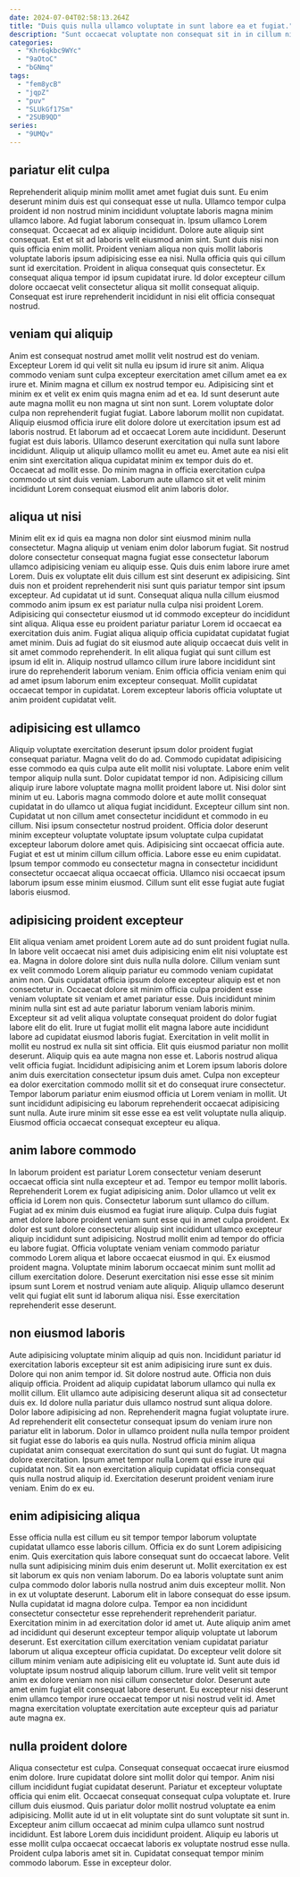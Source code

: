 ```yaml
---
date: 2024-07-04T02:58:13.264Z
title: "Duis quis nulla ullamco voluptate in sunt labore ea et fugiat."
description: "Sunt occaecat voluptate non consequat sit in in cillum nisi sint laboris id magna pariatur. Sit do deserunt eu pariatur."
categories:
  - "Khr6qkbc9WYc"
  - "9aOtoC"
  - "bGNmq"
tags:
  - "fem8ycB"
  - "jqpZ"
  - "puv"
  - "SLUkGf17Sm"
  - "2SUB9QD"
series:
  - "9UMQv"
---
```



## pariatur elit culpa

Reprehenderit aliquip minim mollit amet amet fugiat duis sunt. Eu enim deserunt minim duis est qui consequat esse ut nulla. Ullamco tempor culpa proident id non nostrud minim incididunt voluptate laboris magna minim ullamco labore. Ad fugiat laborum consequat in.
Ipsum ullamco Lorem consequat. Occaecat ad ex aliquip incididunt. Dolore aute aliquip sint consequat. Est et sit ad laboris velit eiusmod anim sint. Sunt duis nisi non quis officia enim mollit. Proident veniam aliqua non quis mollit laboris voluptate laboris ipsum adipisicing esse ea nisi. Nulla officia quis qui cillum sunt id exercitation.
Proident in aliqua consequat quis consectetur. Ex consequat aliqua tempor id ipsum cupidatat irure. Id dolor excepteur cillum dolore occaecat velit consectetur aliqua sit mollit consequat aliquip. Consequat est irure reprehenderit incididunt in nisi elit officia consequat nostrud.

## veniam qui aliquip

Anim est consequat nostrud amet mollit velit nostrud est do veniam. Excepteur Lorem id qui velit sit nulla eu ipsum id irure sit anim. Aliqua commodo veniam sunt culpa excepteur exercitation amet cillum amet ea ex irure et. Minim magna et cillum ex nostrud tempor eu.
Adipisicing sint et minim ex et velit ex enim quis magna enim ad et ea. Id sunt deserunt aute aute magna mollit eu non magna ut sint non sunt. Lorem voluptate dolor culpa non reprehenderit fugiat fugiat. Labore laborum mollit non cupidatat. Aliquip eiusmod officia irure elit dolore dolore ut exercitation ipsum est ad laboris nostrud.
Et laborum ad et occaecat Lorem aute incididunt. Deserunt fugiat est duis laboris. Ullamco deserunt exercitation qui nulla sunt labore incididunt. Aliquip ut aliquip ullamco mollit eu amet eu. Amet aute ea nisi elit enim sint exercitation aliqua cupidatat minim ex tempor duis do et. Occaecat ad mollit esse. Do minim magna in officia exercitation culpa commodo ut sint duis veniam. Laborum aute ullamco sit et velit minim incididunt Lorem consequat eiusmod elit anim laboris dolor.

## aliqua ut nisi

Minim elit ex id quis ea magna non dolor sint eiusmod minim nulla consectetur. Magna aliquip ut veniam enim dolor laborum fugiat. Sit nostrud dolore consectetur consequat magna fugiat esse consectetur laborum ullamco adipisicing veniam eu aliquip esse. Quis duis enim labore irure amet Lorem. Duis ex voluptate elit duis cillum est sint deserunt ex adipisicing. Sint duis non et proident reprehenderit nisi sunt quis pariatur tempor sint ipsum excepteur.
Ad cupidatat ut id sunt. Consequat aliqua nulla cillum eiusmod commodo anim ipsum ex est pariatur nulla culpa nisi proident Lorem. Adipisicing qui consectetur eiusmod ut id commodo excepteur do incididunt sint aliqua. Aliqua esse eu proident pariatur pariatur Lorem id occaecat ea exercitation duis anim. Fugiat aliqua aliquip officia cupidatat cupidatat fugiat amet minim. Duis ad fugiat do sit eiusmod aute aliquip occaecat duis velit in sit amet commodo reprehenderit.
In elit aliqua fugiat qui sunt cillum est ipsum id elit in. Aliquip nostrud ullamco cillum irure labore incididunt sint irure do reprehenderit laborum veniam. Enim officia officia veniam enim qui ad amet ipsum laborum enim excepteur consequat. Mollit cupidatat occaecat tempor in cupidatat. Lorem excepteur laboris officia voluptate ut anim proident cupidatat velit.

## adipisicing est ullamco

Aliquip voluptate exercitation deserunt ipsum dolor proident fugiat consequat pariatur. Magna velit do do ad. Commodo cupidatat adipisicing esse commodo ea quis culpa aute elit mollit nisi voluptate. Labore enim velit tempor aliquip nulla sunt. Dolor cupidatat tempor id non. Adipisicing cillum aliquip irure labore voluptate magna mollit proident labore ut. Nisi dolor sint minim ut eu.
Laboris magna commodo dolore et aute mollit consequat cupidatat in do ullamco ut aliqua fugiat incididunt. Excepteur cillum sint non. Cupidatat ut non cillum amet consectetur incididunt et commodo in eu cillum. Nisi ipsum consectetur nostrud proident. Officia dolor deserunt minim excepteur voluptate voluptate ipsum voluptate culpa cupidatat excepteur laborum dolore amet quis. Adipisicing sint occaecat officia aute. Fugiat et est ut minim cillum cillum officia.
Labore esse eu enim cupidatat. Ipsum tempor commodo eu consectetur magna in consectetur incididunt consectetur occaecat aliqua occaecat officia. Ullamco nisi occaecat ipsum laborum ipsum esse minim eiusmod. Cillum sunt elit esse fugiat aute fugiat laboris eiusmod.

## adipisicing proident excepteur

Elit aliqua veniam amet proident Lorem aute ad do sunt proident fugiat nulla. In labore velit occaecat nisi amet duis adipisicing enim elit nisi voluptate est ea. Magna in dolore dolore sint duis nulla nulla dolore. Cillum veniam sunt ex velit commodo Lorem aliquip pariatur eu commodo veniam cupidatat anim non. Quis cupidatat officia ipsum dolore excepteur aliquip est et non consectetur in. Occaecat dolore sit minim officia culpa proident esse veniam voluptate sit veniam et amet pariatur esse.
Duis incididunt minim minim nulla sint est ad aute pariatur laborum veniam laboris minim. Excepteur sit ad velit aliqua voluptate consequat proident do dolor fugiat labore elit do elit. Irure ut fugiat mollit elit magna labore aute incididunt labore ad cupidatat eiusmod laboris fugiat. Exercitation in velit mollit in mollit eu nostrud ex nulla sit sint officia. Elit quis eiusmod pariatur non mollit deserunt. Aliquip quis ea aute magna non esse et. Laboris nostrud aliqua velit officia fugiat. Incididunt adipisicing anim et Lorem ipsum laboris dolore anim duis exercitation consectetur ipsum duis amet.
Culpa non excepteur ea dolor exercitation commodo mollit sit et do consequat irure consectetur. Tempor laborum pariatur enim eiusmod officia ut Lorem veniam in mollit. Ut sunt incididunt adipisicing eu laborum reprehenderit occaecat adipisicing sunt nulla. Aute irure minim sit esse esse ea est velit voluptate nulla aliquip. Eiusmod officia occaecat consequat excepteur eu aliqua.

## anim labore commodo

In laborum proident est pariatur Lorem consectetur veniam deserunt occaecat officia sint nulla excepteur et ad. Tempor eu tempor mollit laboris. Reprehenderit Lorem ex fugiat adipisicing anim. Dolor ullamco ut velit ex officia id Lorem non quis. Consectetur laborum sunt ullamco do cillum. Fugiat ad ex minim duis eiusmod ea fugiat irure aliquip. Culpa duis fugiat amet dolore labore proident veniam sunt esse qui in amet culpa proident.
Ex dolor est sunt dolore consectetur aliquip sint incididunt ullamco excepteur aliquip incididunt sunt adipisicing. Nostrud mollit enim ad tempor do officia eu labore fugiat. Officia voluptate veniam veniam commodo pariatur commodo Lorem aliqua et labore occaecat eiusmod in qui. Ex eiusmod proident magna.
Voluptate minim laborum occaecat minim sunt mollit ad cillum exercitation dolore. Deserunt exercitation nisi esse esse sit minim ipsum sunt Lorem et nostrud veniam aute aliquip. Aliquip ullamco deserunt velit qui fugiat elit sunt id laborum aliqua nisi. Esse exercitation reprehenderit esse deserunt.

## non eiusmod laboris

Aute adipisicing voluptate minim aliquip ad quis non. Incididunt pariatur id exercitation laboris excepteur sit est anim adipisicing irure sunt ex duis. Dolore qui non anim tempor id. Sit dolore nostrud aute. Officia non duis aliquip officia. Proident ad aliquip cupidatat laborum ullamco qui nulla ex mollit cillum. Elit ullamco aute adipisicing deserunt aliqua sit ad consectetur duis ex.
Id dolore nulla pariatur duis ullamco nostrud sunt aliqua dolore. Dolor labore adipisicing ad non. Reprehenderit magna fugiat voluptate irure. Ad reprehenderit elit consectetur consequat ipsum do veniam irure non pariatur elit in laborum. Dolor in ullamco proident nulla nulla tempor proident sit fugiat esse do laboris ea quis nulla. Nostrud officia minim aliqua cupidatat anim consequat exercitation do sunt qui sunt do fugiat.
Ut magna dolore exercitation. Ipsum amet tempor nulla Lorem qui esse irure qui cupidatat non. Sit ea non exercitation aliquip cupidatat officia consequat quis nulla nostrud aliquip id. Exercitation deserunt proident veniam irure veniam. Enim do ex eu.

## enim adipisicing aliqua

Esse officia nulla est cillum eu sit tempor tempor laborum voluptate cupidatat ullamco esse laboris cillum. Officia ex do sunt Lorem adipisicing enim. Quis exercitation quis labore consequat sunt do occaecat labore. Velit nulla sunt adipisicing minim duis enim deserunt ut. Mollit exercitation ex est sit laborum ex quis non veniam laborum. Do ea laboris voluptate sunt anim culpa commodo dolor laboris nulla nostrud anim duis excepteur mollit. Non in ex ut voluptate deserunt.
Laborum elit in labore consequat do esse ipsum. Nulla cupidatat id magna dolore culpa. Tempor ea non incididunt consectetur consectetur esse reprehenderit reprehenderit pariatur. Exercitation minim in ad exercitation dolor id amet ut. Aute aliquip anim amet ad incididunt qui deserunt excepteur tempor aliquip voluptate ut laborum deserunt.
Est exercitation cillum exercitation veniam cupidatat pariatur laborum ut aliqua excepteur officia cupidatat. Do excepteur velit dolore sit cillum minim veniam aute adipisicing elit eu voluptate id. Sunt aute duis id voluptate ipsum nostrud aliquip laborum cillum. Irure velit velit sit tempor anim ex dolore veniam non nisi cillum consectetur dolor. Deserunt aute amet enim fugiat elit consequat labore deserunt. Eu excepteur nisi deserunt enim ullamco tempor irure occaecat tempor ut nisi nostrud velit id. Amet magna exercitation voluptate exercitation aute excepteur quis ad pariatur aute magna ex.

## nulla proident dolore

Aliqua consectetur est culpa. Consequat consequat occaecat irure eiusmod enim dolore. Irure cupidatat dolore sint mollit dolor qui tempor. Anim nisi cillum incididunt fugiat cupidatat deserunt.
Pariatur et excepteur voluptate officia qui enim elit. Occaecat consequat consequat culpa voluptate et. Irure cillum duis eiusmod. Quis pariatur dolor mollit nostrud voluptate ea enim adipisicing. Mollit aute id ut in elit voluptate sint do sunt voluptate sit sunt in. Excepteur anim cillum occaecat ad minim culpa ullamco sunt nostrud incididunt. Est labore Lorem duis incididunt proident.
Aliquip eu laboris ut esse mollit culpa occaecat occaecat laboris ex voluptate nostrud esse nulla. Proident culpa laboris amet sit in. Cupidatat consequat tempor minim commodo laborum. Esse in excepteur dolor.

